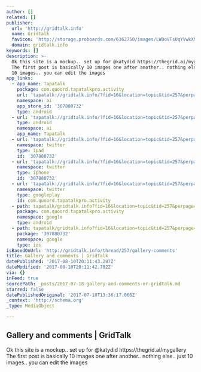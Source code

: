 ```yaml
---
author: []
related: []
publisher:
  url: 'http://gridtalk.info'
  name: Gridtalk
  favicon: 'http://storage.proboards.com/6362750/images/LWDoVTsUqYVwkXMNmswQ.ico'
  domain: gridtalk.info
keywords: []
description: >-
  Ok this site is a mockup.. set up for @katydid https://thegrid.ai/mygallery
  The first post is basically 10 images one after another.. nothing else.. just
  10 images.. you can edit the images
app_links:
  - app_name: Tapatalk
    package: com.quoord.tapatalkpro.activity
    url: 'tapatalk://gridtalk.info/?fid=16&location=topic&tid=257&perpage=15&page=1'
    namespace: ai
    app_store_id: '307880732'
    type: android
  - url: 'tapatalk://gridtalk.info/?fid=16&location=topic&tid=257&perpage=15&page=1'
    type: android
    namespace: ai
    app_name: Tapatalk
  - url: 'tapatalk://gridtalk.info/?fid=16&location=topic&tid=257&perpage=15&page=1'
    namespace: twitter
    type: ipad
    id: '307880732'
  - url: 'tapatalk://gridtalk.info/?fid=16&location=topic&tid=257&perpage=15&page=1'
    namespace: twitter
    type: iphone
    id: '307880732'
  - url: 'tapatalk://gridtalk.info/?fid=16&location=topic&tid=257&perpage=15&page=1'
    namespace: twitter
    type: googleplay
    id: com.quoord.tapatalkpro.activity
  - path: tapatalk/gridtalk.info?fid=16&location=topic&tid=257&perpage=15&page=1
    package: com.quoord.tapatalkpro.activity
    namespace: google
    type: android
  - path: tapatalk/gridtalk.info?fid=16&location=topic&tid=257&perpage=15&page=1
    package: '307880732'
    namespace: google
    type: ios
isBasedOnUrl: 'http://gridtalk.info/thread/257/gallery-comments'
title: Gallery and comments | GridTalk
datePublished: '2017-08-10T20:11:43.287Z'
dateModified: '2017-08-10T20:11:42.702Z'
via: {}
inFeed: true
sourcePath: _posts/2017-07-18-gallery-and-comments-or-gridtalk.md
starred: false
datePublishedOriginal: '2017-07-18T13:36:17.066Z'
_context: 'http://schema.org'
_type: MediaObject

---
```

<article style=""><h1>Gallery and comments | GridTalk</h1><p>Ok this site is a mockup.. set up for @katydid https://thegrid.ai/mygallery The first post is basically 10 images one after another.. nothing else.. just 10 images.. you can edit the images</p></article>